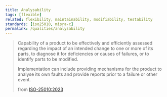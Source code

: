 ```yaml
---
title: Analysability
tags: [flexible]
related: flexibility, maintainability, modifiability, testability
standards: [iso25010, misra-c]
permalink: /qualities/analysability
---
```


>Capability of a product  to be effectively and efficiently assessed regarding the impact of an intended change to one or more of its parts, to diagnose it for deficiencies or causes of failures, or to identify parts to be modified.
>
>Implementation can include providing mechanisms for the product to analyse its own faults and provide reports prior to a failure or other event.
>
>from [ISO-25010:2023](/references/#iso-25010-2023)
